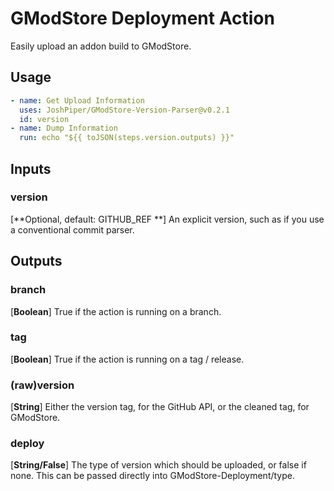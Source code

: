 # GModStore Deployment Action

Easily upload an addon build to GModStore.

## Usage
```yml
- name: Get Upload Information
  uses: JoshPiper/GModStore-Version-Parser@v0.2.1
  id: version
- name: Dump Information
  run: echo "${{ toJSON(steps.version.outputs) }}"
```

## Inputs

### version
[**Optional, default: GITHUB_REF **] An explicit version, such as if you use a conventional commit parser. 

## Outputs

### branch
[**Boolean**] True if the action is running on a branch.

### tag
[**Boolean**] True if the action is running on a tag / release.

### (raw)version
[**String**] Either the version tag, for the GitHub API, or the cleaned tag, for GModStore.

### deploy
[**String/False**] The type of version which should be uploaded, or false if none. This can be passed directly into GModStore-Deployment/type.
